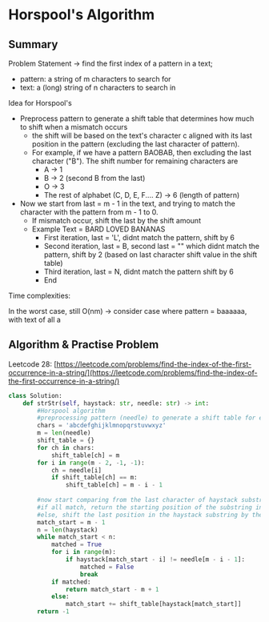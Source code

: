 # Horspool's Algorithm

## Summary

Problem Statement -> find the first index of a pattern in a text;&#x20;

* pattern: a string of m characters to search for
* text: a (long) string of n characters to search in

Idea for Horspool's&#x20;

* Preprocess pattern to generate a shift table that determines how much to shift when a mismatch occurs
  * the shift will be based on the text's character c aligned with its last position in the pattern (excluding the last character of pattern).
  * For example, if we have a pattern BAOBAB, then excluding the last character ("B"). The shift number for remaining characters are&#x20;
    * A -> 1
    * B -> 2 (second B from the last)
    * O -> 3
    * The rest of alphabet (C, D, E, F.... Z) -> 6 (length of pattern)
* Now we start from last = m - 1 in the text, and trying to match the character with the pattern from m - 1 to 0.&#x20;
  * If mismatch occur, shift the last by the shift amount&#x20;
  * Example Text = BARD LOVED BANANAS
    * First iteration, last = 'L', didnt match the pattern, shift by 6
    * Second iteration, last = B, second last = "" which didnt match the pattern, shift by 2 (based on last character shift value in the shift table)
    * Third iteration, last = N, didnt match the pattern shift by 6
    * End&#x20;

Time complexities:

In the worst case, still O(nm) -> consider case where pattern = baaaaaa, with text of all a

## Algorithm & Practise Problem

Leetcode 28: [https://leetcode.com/problems/find-the-index-of-the-first-occurrence-in-a-string/](https://leetcode.com/problems/find-the-index-of-the-first-occurrence-in-a-string/)

```python
class Solution:
    def strStr(self, haystack: str, needle: str) -> int:
        #Horspool algorithm
        #preprocessing pattern (needle) to generate a shift table for every character
        chars = 'abcdefghijklmnopqrstuvwxyz'
        m = len(needle)
        shift_table = {}
        for ch in chars:
            shift_table[ch] = m
        for i in range(m - 2, -1, -1):
            ch = needle[i]
            if shift_table[ch] == m:
                shift_table[ch] = m - i - 1
                
        #now start comparing from the last character of haystack substring and needle
        #if all match, return the starting position of the substring in haystack
        #else, shift the last position in the haystack substring by the shift_table
        match_start = m - 1
        n = len(haystack)
        while match_start < n:
            matched = True
            for i in range(m):
                if haystack[match_start - i] != needle[m - i - 1]:
                    matched = False
                    break
            if matched:
                return match_start - m + 1
            else:
                match_start += shift_table[haystack[match_start]]
        return -1
```

